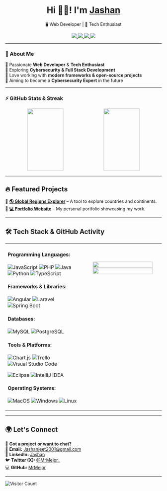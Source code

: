 <h1 align="center">Hi 👋🏻! I'm <a href="https://www.linkedin.com/in/jashanjeet-singh-kuka-9846881b3">Jashan</a></h1>  
<p align="center">🖥️ Web Developer | 🚀 Tech Enthusiast 

<p align="center">
  <a href="mailto:Jashanjeet2001@gmail.com">
    <img src="https://img.shields.io/badge/Gmail-D14836?logo=gmail&logoColor=white">
  </a>
  <a href="https://www.linkedin.com/in/jashanjeet-singh-kuka-9846881b3">
    <img src="https://custom-icon-badges.demolab.com/badge/LinkedIn-0A66C2?logo=linkedin-white&logoColor=fff">
  </a>
  <a href="https://github.com/MrMejor">
    <img src="https://img.shields.io/badge/GitHub-181717?style=flat&logo=github&logoColor=white">
  </a>
  <a href="https://twitter.com/MrMejor_">
    <img src="https://img.shields.io/badge/X-000000?style=flat&logo=twitter&logoColor=white">
  </a>
</p>

---

### 🚀 **About Me**
🔹 Passionate **Web Developer** & **Tech Enthusiast**   
🔹 Exploring **Cybersecurity & Full Stack Development**    
🔹 Love working with **modern frameworks & open-source projects**  
🔹 Aiming to become a **Cybersecurity Expert** in the future  

---

### ⚡ **GitHub Stats & Streak**
<p align="center">
  <img src="https://github-readme-stats.vercel.app/api?username=MrMejor&show_icons=true&theme=gruvbox&bg_color=000000" width="48%" height="200">
  <img src="https://github-readme-streak-stats.herokuapp.com/?user=MrMejor&theme=dark&background=000000" width="48%" height="200">
</p>

---

## 🔥 **Featured Projects**
📌 **[🌎 Global Regions Explorer](https://github.com/MrMejor/global-regions-explorer)** – A tool to explore countries and continents.  
📌 **[💻 Portfolio Website](https://github.com/MrMejor/portfolio)** – My personal portfolio showcasing my work.  

---

## 🛠 **Tech Stack & GitHub Activity**

<table style="border-collapse: collapse; width: 100%; ">
  <tr>
    <td width="50%" style="border: none;">

#### Programming Languages:
![JavaScript](https://img.shields.io/badge/JavaScript-F7DF1E?style=flat&logo=javascript&logoColor=black)
![PHP](https://img.shields.io/badge/PHP-777BB4?style=flat&logo=php&logoColor=white)
![Java](https://img.shields.io/badge/Java-007396?style=flat&logo=java&logoColor=white)
![Python](https://img.shields.io/badge/Python-3776AB?style=flat&logo=python&logoColor=white)
![TypeScript](https://img.shields.io/badge/TypeScript-3178C6?logo=typescript&logoColor=fff)

#### Frameworks & Libraries:
![Angular](https://img.shields.io/badge/Angular-DD0031?style=flat&logo=angular&logoColor=white)
![Laravel](https://img.shields.io/badge/Laravel-%23FF2D20.svg?logo=laravel&logoColor=white)
![Spring Boot](https://img.shields.io/badge/Spring%20Boot-6DB33F?logo=springboot&logoColor=fff)

#### Databases:
![MySQL](https://img.shields.io/badge/MySQL-4479A1?style=flat&logo=mysql&logoColor=white)
![PostgreSQL](https://img.shields.io/badge/PostgreSQL-336791?style=flat&logo=postgresql&logoColor=white)

#### Tools & Platforms:
![Chart.js](https://img.shields.io/badge/Chart.js-FF6384?logo=chartdotjs&logoColor=fff)
![Trello](https://img.shields.io/badge/Trello-0052CC?logo=trello&logoColor=fff)
![Visual Studio Code](https://custom-icon-badges.demolab.com/badge/Visual%20Studio%20Code-0078d7.svg?logo=vsc&logoColor=white)
<!--![Jira](https://img.shields.io/badge/Jira-0052CC?style=flat&logo=jira&logoColor=white)-->
![Eclipse](https://img.shields.io/badge/Eclipse-FE7A16.svg?logo=Eclipse&logoColor=white)
![IntelliJ IDEA](https://img.shields.io/badge/IntelliJIDEA-000000.svg?logo=intellij-idea&logoColor=white)

#### Operating Systems:
![MacOS](https://img.shields.io/badge/macOS-000000?logo=apple&logoColor=F0F0F0)
![Windows](https://custom-icon-badges.demolab.com/badge/Windows-0078D6?logo=windows11&logoColor=white)
![Linux](https://img.shields.io/badge/Linux-FCC624?logo=linux&logoColor=black)

   </td>
    <td width="50%" valign="top" style="border: none;">


</br>
</br>
<p align="center">
  <img src="https://github-readme-stats.vercel.app/api/top-langs/?username=MrMejor&layout=compact&theme=gruvbox&bg_color=000000" width="90%">
  </br>
  <img src="https://github-profile-summary-cards.vercel.app/api/cards/profile-details?username=MrMejor&theme=github_dark" width="90%">
</p>

   </td>
  </tr>
</table>

---

## 🌍 **Let's Connect**
💬 **Got a project or want to chat?**  
📧 **Email:** [Jashanjeet2001@gmail.com](mailto:Jashanjeet2001@gmail.com)  
💼 **LinkedIn:** [Jashan](https://www.linkedin.com/in/jashanjeet-singh-kuka-9846881b3)  
🐦 **Twitter (X):** [@MrMejor_](https://twitter.com/MrMejor_)  
💻 **GitHub:** [MrMejor](https://github.com/MrMejor)  

---
![Visitor Count](https://komarev.com/ghpvc/?username=MrMejor&color=blue)
